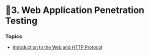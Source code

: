 # 📒3. Web Application Penetration Testing

### Topics

* [Introduction to the Web and HTTP Protocol](../assessment-methodologies/1-info-gathering.md)
